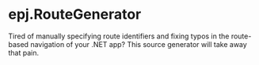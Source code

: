 # epj.RouteGenerator
Tired of manually specifying route identifiers and fixing typos in the route-based navigation of your .NET app? This source generator will take away that pain.
